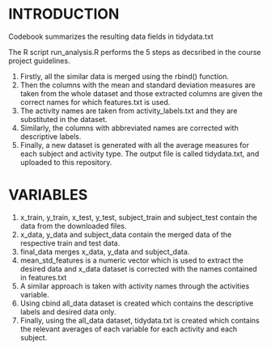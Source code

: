 # INTRODUCTION
Codebook summarizes the resulting data fields in tidydata.txt

The R script run_analysis.R performs the 5 steps as decsribed in the course project guidelines.

1. Firstly, all the similar data is merged using the rbind() function. 
2. Then the columns with the mean and standard deviation measures are taken from the whole dataset and those extracted columns are given the correct names for which features.txt is used.
3. The activity names are taken from activity_labels.txt and they are substituted in the dataset.
4. Similarly, the columns with abbreviated names are corrected with descriptive labels.
5. Finally, a new dataset is generated with all the average measures for each subject and activity type. The output file is called tidydata.txt, and uploaded to this repository.

# VARIABLES
1. x_train, y_train, x_test, y_test, subject_train and subject_test contain the data from the downloaded files.
2. x_data, y_data and subject_data contain the merged data of the respective train and test data.
3. final_data merges x_data, y_data and subject_data.
4. mean_std_features is a numeric vector which is used to extract the desired data and x_data dataset is corrected with the names contained in features.txt
5. A similar approach is taken with activity names through the activities variable.
6. Using cbind all_data dataset is created which contains the descriptive labels and desired data only.
7. Finally, using the all_data dataset, tidydata.txt is created which contains the relevant averages of each variable for each activity and each subject.